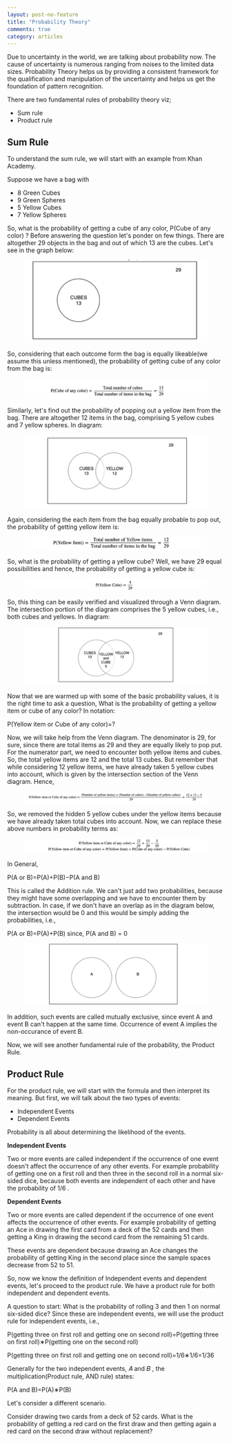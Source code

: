 ```yaml
---
layout: post-no-feature
title: "Probability Theory"
comments: true
category: articles
---
```

 Due to uncertainty in the world, we are talking about probability now. The cause of uncertainty is numerous ranging from noises to the limited data sizes. Probability Theory helps us by providing a consistent framework for the qualification and manipulation of the uncertainty and helps us get the foundation of pattern recognition.

There are two fundamental rules of probability theory viz;

- Sum rule
- Product rule

## Sum Rule

To understand the sum rule, we will start with an example from Khan Academy.

Suppose we have a bag with

- 8 Green Cubes
- 9 Green Spheres
- 5 Yellow Cubes
- 7 Yellow Spheres

So, what is the probability of getting a cube of any color,  P(Cube of any color) ? Before answering the question let's ponder on few things. There are altogether 29 objects in the bag and out of which 13 are the cubes. Let's see in the graph below:

<figure>
	<img src="/images/2_1.png">
	<figcaption></figcaption>
</figure>

So, considering that each outcome form the bag is equally likeable(we assume this unless mentioned), the probability of getting cube of any color from the bag is:

<figure>
	<img src="/images/2_2.png">
	<figcaption></figcaption>
</figure>

Similarly, let's find out the probability of popping out a yellow item from the bag. There are altogether 12 items in the bag, comprising 5 yellow cubes and 7 yellow spheres. In diagram:

<figure>
	<img src="/images/2_3.png">
	<figcaption></figcaption>
</figure>


Again, considering the each item from the bag equally probable to pop out, the probability of getting yellow item is:

<figure>
	<img src="/images/2_4.png">
	<figcaption></figcaption>
</figure>

So, what is the probability of getting a yellow cube? Well, we have 29 equal possibilities and hence, the probability of getting a yellow cube is:

<figure>
	<img src="/images/2_5.png">
	<figcaption></figcaption>
</figure>

So, this thing can be easily verified and visualized through a Venn diagram. The intersection portion of the diagram comprises the 5 yellow cubes, i.e., both cubes and yellows. In diagram:

<figure>
	<img src="/images/2_6.png">
	<figcaption></figcaption>
</figure>

Now that we are warmed up with some of the basic probability values, it is the right time to ask a question, What is the probability of getting a yellow item or cube of any color? In notation:

P(Yellow item or Cube of any color)=?
 
Now, we will take help from the Venn diagram. The denominator is 29, for sure, since there are total items as 29 and they are equally likely to pop put. For the numerator part, we need to encounter both yellow items and cubes. So, the total yellow items are 12 and the total 13 cubes. But remember that while considering 12 yellow items, we have already taken 5 yellow cubes into account, which is given by the intersection section of the Venn diagram. Hence,

<figure>
	<img src="/images/2_7.png">
	<figcaption></figcaption>
</figure>

So, we removed the hidden 5 yellow cubes under the yellow items because we have already taken total cubes into account. Now, we can replace these above numbers in probability terms as:

<figure>
	<img src="/images/2_8.png">
	<figcaption></figcaption>
</figure>

In General,

P(A or B)=P(A)+P(B)−P(A and B)

This is called the Addition rule. We can't just add two probabilities, because they might have some overlapping and we have to encounter them by subtraction. In case, if we don't have an overlap as in the diagram below, the intersection would be 0 and this would be simply adding the probabilities, i.e.,

P(A or B)=P(A)+P(B) since, P(A and B) = 0

<figure>
	<img src="/images/2_9.png">
	<figcaption></figcaption>
</figure>

In addition, such events are called mutually exclusive, since event A and event B can't happen at the same time. Occurrence of event A implies the non-occurance of event B.


Now, we will see another fundamental rule of the probability, the Product Rule.

## Product Rule
For the product rule, we will start with the formula and then interpret its meaning. But first, we will talk about the two types of events:

- Independent Events
- Dependent Events

Probability is all about determining the likelihood of the events.

__Independent Events__

Two or more events are called independent if the occurrence of one event doesn't affect the occurrence of any other events. For example probability of getting one on a first roll and then three in the second roll in a normal six-sided dice, because both events are independent of each other and have the probability of  1/6 .

__Dependent Events__

Two or more events are called dependent if the occurrence of one event affects the occurrence of other events. For example probability of getting an Ace in drawing the first card from a deck of the 52 cards and then getting a King in drawing the second card from the remaining 51 cards.

These events are dependent because drawing an Ace changes the probability of getting King in the second place since the sample spaces decrease from 52 to 51.

So, now we know the definition of Independent events and dependent events, let's proceed to the product rule. We have a product rule for both independent and dependent events.

A question to start: What is the probability of rolling  3  and then  1  on normal six-sided dice? Since these are independent events, we will use the product rule for independent events, i.e.,

P(getting three on first roll and getting one on second roll)=P(getting three on first roll)∗P(getting one on the second roll)
 

P(getting three on first roll and getting one on second roll)=1/6∗1/6=1/36

Generally for the two independent events,  𝐴  and  𝐵 , the multiplication(Product rule, AND rule) states:

P(A and B)=P(A)∗P(B)

Let's consider a different scenario.

Consider drawing two cards from a deck of  52  cards. What is the probability of getting a red card on the first draw and then getting again a red card on the second draw without replacement?
 

